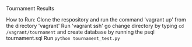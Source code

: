 Tournament Results

How to Run: Clone the respository and run the command 'vagrant up' from the directory 'vagrant'
            Run 'vagrant ssh'
            go change directory by typing `cd /vagrant/tournament` and create database by running the psql tournament.sql
            Run `python tournament_test.py`